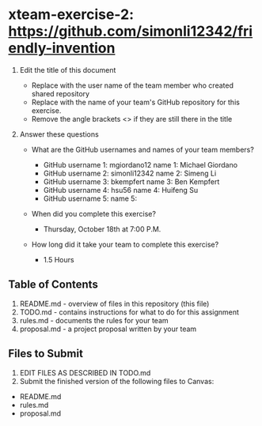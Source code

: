 # xteam-exercise-2: https://github.com/simonli12342/friendly-invention

1. Edit the title of this document
   * Replace <UserName> with the user name of the team member who created shared repository
   * Replace <GitHubRepositoryName> with the name of your team's GitHub repository for this exercise.
   * Remove the angle brackets <> if they are still there in the title

2. Answer these questions
   * What are the GitHub usernames and names of your team members?
       * GitHub username 1: mgiordano12      name 1: Michael Giordano
       * GitHub username 2: simonli12342      name 2: Simeng Li
       * GitHub username 3: bkempfert      name 3: Ben Kempfert
       * GitHub username 4: hsu56      name 4: Huifeng Su
       * GitHub username 5:       name 5:
   * When did you complete this exercise? 
   
     * Thursday, October 18th at 7:00 P.M.
     
   * How long did it take your team to complete this exercise? 
   
     * 1.5 Hours

## Table of Contents

1. README.md - overview of files in this repository (this file)
2. TODO.md - contains instructions for what to do for this assignment
3. rules.md - documents the rules for your team
4. proposal.md - a project proposal written by your team

## Files to Submit

1. EDIT FILES AS DESCRIBED IN TODO.md
2. Submit the finished version of the following files to Canvas:

* README.md
* rules.md
* proposal.md
